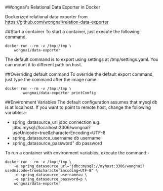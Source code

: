 #Wongnai's Relational Data Exporter in Docker

Dockerized relational data exporter from https://github.com/wongnai/relation-data-exporter

##Start a container
To start a container, just execute the following command. 
 
	docker run --rm -v /tmp:/tmp \
		wongnai/data-exporter 

The default command is to export using settings at /tmp/settings.yaml. You can mount it to different path on host.

##Overriding default command
To override the default export command, just type the command after the image name.

	docker run --rm -v /tmp:/tmp \
    		wongnai/data-exporter printConfig
    		
##Environment Variables
The default configuration assumes that mysql db is at localhost. If you want to point to remote host, change the following variables:-

* spring_datasource_url
   jdbc connection e.g. jdbc:mysql://localhost:3306/wongnai?useUnicode=true&characterEncoding=UTF-8
* spring_datasource_username
   db username
* spring_datasource_password"
	db password
    
To run a container with environment variables, execute the command:-

	docker run --rm -v /tmp:/tmp \
		-e spring_datasource_url="jdbc:mysql://myhost:3306/wongnai?useUnicode=true&characterEncoding=UTF-8" \
		-e spring_datasource_username=u \
		-e spring_datasource_password=p \
		wongnai/data-exporter 

